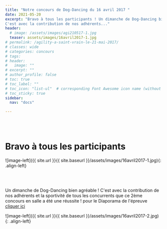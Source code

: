 ```yaml
---
title: "Notre concours de Dog-Dancing du 16 avril 2017 "
date: 2021-05-20
excerpt: "Bravo à tous les participants ! Un dimanche de Dog-Dancing bien agréable !
C'est avec la contribution de nos adhérents..."
header:
  # image: /assets/images/agi210517-1.jpg
  teaser: assets/images/16avril2017-1.jpg
# permalink: /agility-a-saint-vrain-le-21-mai-2017/
# classes: wide
# categories: concours
# tags: 
# header:
#   image: ""
# excerpt: ""
# author_profile: false
# toc: true
# toc_label: ""
# toc_icon: "list-ul"  # corresponding Font Awesome icon name (without fa prefix)
# toc_sticky: true
sidebar:
  nav: "docs"

---
```


<br>
&nbsp;
<br>


# Bravo à tous les participants

![image-left]({{ site.url }}{{ site.baseurl }}/assets/images/16avril2017-1.jpg){: .align-left} 

<br>
&nbsp;
<br>

Un dimanche de Dog-Dancing bien agréable !
C'est avec la contribution de nos adhérents et la sportivité de tous les concurrents que ce  2ème concours en salle a été une réussite !
pour le Diaporama de l'épreuve [cliquer ici](http://www.kizoa.fr/Montage-Video/d114323047k1125325o2l1/concours-dog-dancing-de-lamicale-canine-de-saint-vrain)
<br>

![image-left]({{ site.url }}{{ site.baseurl }}/assets/images/16avril2017-2.jpg){: .align-left} 
